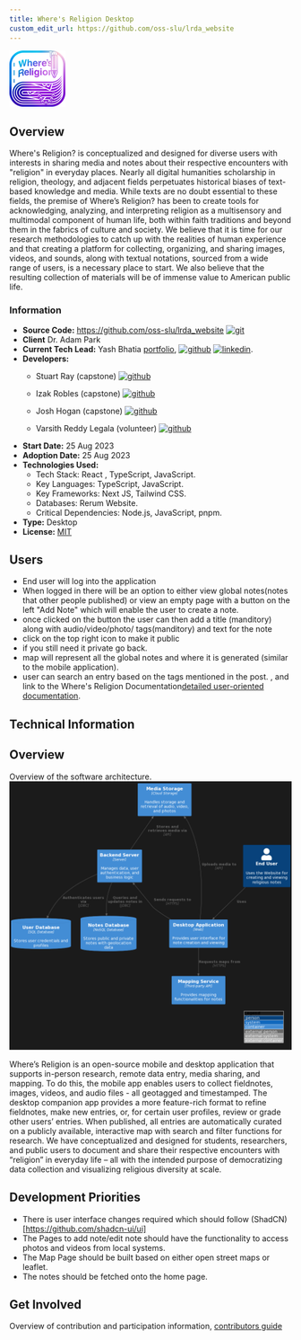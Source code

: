 ```yaml
---
title: Where's Religion Desktop
custom_edit_url: https://github.com/oss-slu/lrda_website
---
```


![Alt](100x100.png) 

## Overview

Where's Religion? is conceptualized and designed for diverse users with interests in sharing media and notes about their respective encounters with "religion" in everyday places. Nearly all digital humanities scholarship in religion, theology, and adjacent fields perpetuates historical biases of text-based knowledge and media. While texts are no doubt essential to these fields, the premise of Where’s Religion? has been to create tools for acknowledging, analyzing, and interpreting religion as a multisensory and multimodal component of human life, both within faith traditions and beyond them in the fabrics of culture and society. We believe that it is time for our research methodologies to catch up with the realities of human experience and that creating a platform for collecting, organizing, and sharing images, videos, and sounds, along with textual notations, sourced from a wide range of users, is a necessary place to start. We also believe that the resulting collection of materials will be of immense value to American public life.

### Information

- **Source Code:** <https://github.com/oss-slu/lrda_website> [<img src="/img/git-alt.svg" alt="git" width="25" height="25" />](https://github.com/oss-slu/lrda_website)
- **Client** Dr. Adam Park
- **Current Tech Lead:** Yash Bhatia [portfolio](https://yashb196.github.io/yashb196/), [<img src="/img/github.svg" alt="github" width="25" height="25" />](https://github.com/yashb196) [<img src="/img/linkedin.svg" alt="linkedin" width="25" height="25" />](https://www.linkedin.com/in/yashbhatia238/).
- **Developers:**
  - Stuart Ray (capstone) [<img src="/img/github.svg" alt="github" width="25" height="25" />](https://github.com/Stuartwastaken)
  - Izak Robles (capstone) [<img src="/img/github.svg" alt="github" width="25" height="25" />](https://github.com/izakrobles)
  - Josh Hogan (capstone) [<img src="/img/github.svg" alt="github" width="25" height="25" />](https://github.com/Josh-Hogan-87)

  - Varsith Reddy Legala (volunteer) [<img src="/img/github.svg" alt="github" width="25" height="25" />](https://github.com/VarsithReddyLegala)
- **Start Date:** 25 Aug 2023
- **Adoption Date:** 25 Aug 2023
- **Technologies Used:** 
  - Tech Stack:  React , TypeScript, JavaScript​​.
  - Key Languages: TypeScript, JavaScript​​​​.
  - Key Frameworks: Next JS, Tailwind CSS​.
  - Databases: Rerum Website​.
  - Critical Dependencies: Node.js, JavaScript, pnpm​​​​​​.
- **Type:** Desktop
- **License:** [MIT](https://opensource.org/license/mit/)

## Users

- End user will log into the application 
- When logged in there will be an option to either view global notes(notes that other people published) or view an empty page with a button on the left "Add Note" which will enable the user to create a note.
- once clicked on the button the user can then add a title (manditory) along with audio/video/photo/ tags(manditory) and text for the note 
- click on the top right icon to make it public
- if you still need it private go back.
- map will represent all the global notes and where it is generated (similar to the mobile application).
- user can search an entry based on the tags mentioned in the post.
, and link to the Where's Religion Documentation[detailed user-oriented documentation](https://github.com/oss-slu/lrda_website/blob/main/README.md).

## Technical Information

## Overview
Overview of the software architecture.
![Software Architecture](architecture.png)

Where’s Religion is an open-source mobile and desktop application that supports in-person research, remote data entry, media sharing, and mapping. To do this, the mobile app enables users to collect fieldnotes, images, videos, and audio files - all geotagged and timestamped. The desktop companion app provides a more feature-rich format to refine fieldnotes, make new entries, or, for certain user profiles, review or grade other users’ entries. When published, all entries are automatically curated on a publicly available, interactive map with search and filter functions for research. We have conceptualized and designed for students, researchers, and public users to document and share their respective encounters with “religion” in everyday life – all with the intended purpose of democratizing data collection and visualizing religious diversity at scale.

## Development Priorities

- There is user interface changes required which should follow (ShadCN)[https://github.com/shadcn-ui/ui]
- The Pages to add note/edit note should have the functionality to access photos and videos from local systems.
- The Map Page should be built based on either open street maps or leaflet.
- The notes should be fetched onto the home page.

## Get Involved

Overview of contribution and participation information, [contributors guide](https://github.com/oss-slu/lrda_website/blob/main/README.md)
